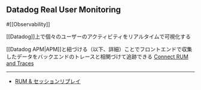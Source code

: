 ## Datadog Real User Monitoring

#[[Observability]]

[[Datadog]]上で個々のユーザーのアクティビティをリアルタイムで可視化する

[[Datadog APM|APM]]と紐づける（以下、詳細）ことでフロントエンドで収集したデータをバックエンドのトレースと相関づけて追跡できる
[Connect RUM and Traces](https://docs.datadoghq.com/ja/real_user_monitoring/platform/connect_rum_and_traces/?tab=browserrum)

---

- [RUM & セッションリプレイ](https://docs.datadoghq.com/ja/real_user_monitoring/)